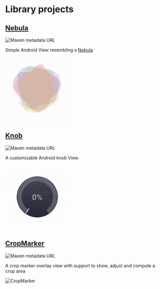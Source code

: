 # Library projects

## [Nebula](https://github.com/CoDevBlocks/Nebula)

![Maven metadata URL](https://img.shields.io/maven-metadata/v?metadataUrl=https%3A%2F%2Frepo1.maven.org%2Fmaven2%2Fcom%2Fcodevblocks%2Fandroid%2Fnebula%2Fmaven-metadata.xml)

Simple Android View resembling a [Nebula](https://en.wikipedia.org/wiki/Nebula)

![Nebula](/profile/media/nebula.gif)

## [Knob](https://github.com/CoDevBlocks/Knob)

![Maven metadata URL](https://img.shields.io/maven-metadata/v?metadataUrl=https%3A%2F%2Frepo1.maven.org%2Fmaven2%2Fcom%2Fcodevblocks%2Fandroid%2Fknob%2Fmaven-metadata.xml)

A customizable Android knob View.

![Knob](/profile/media/knob.gif)

## [CropMarker](https://github.com/CoDevBlocks/CropMarker)

![Maven metadata URL](https://img.shields.io/maven-metadata/v?metadataUrl=https%3A%2F%2Frepo1.maven.org%2Fmaven2%2Fcom%2Fcodevblocks%2Fandroid%2Fcropmarker%2Fmaven-metadata.xml)

A crop marker overlay view with support to show, adjust and compute a crop area

![CropMarker](/profile/media/cropmarker.gif)